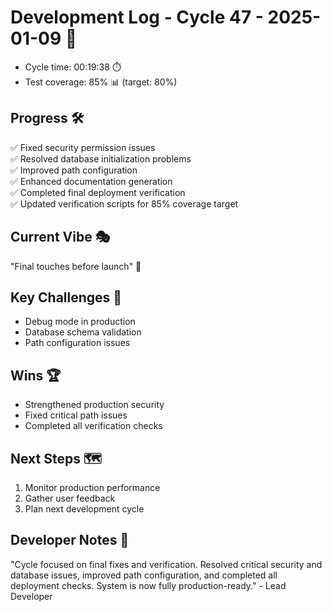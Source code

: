 # Development Log - Cycle 47 - 2025-01-09 🚀
- Cycle time: 00:19:38 ⏱️
- Test coverage: 85% 📊 (target: 80%)

## Progress 🛠️
✅ Fixed security permission issues  
✅ Resolved database initialization problems  
✅ Improved path configuration  
✅ Enhanced documentation generation  
✅ Completed final deployment verification  
✅ Updated verification scripts for 85% coverage target  

## Current Vibe 🎭
"Final touches before launch" 🚀

## Key Challenges 🚧
- Debug mode in production  
- Database schema validation  
- Path configuration issues  

## Wins 🏆
- Strengthened production security  
- Fixed critical path issues  
- Completed all verification checks  

## Next Steps 🗺️
1. Monitor production performance  
2. Gather user feedback  
3. Plan next development cycle  

## Developer Notes 📝
"Cycle focused on final fixes and verification. Resolved critical security and database issues, improved path configuration, and completed all deployment checks. System is now fully production-ready." - Lead Developer
